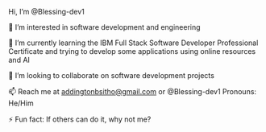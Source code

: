 Hi, I’m @Blessing-dev1

👀 I’m interested in software development and engineering

🌱 I’m currently learning the IBM Full Stack Software Developer Professional Certificate and trying to develop some applications using online resources and AI

💞️ I’m looking to collaborate on software development projects

📫 Reach me at addingtonbsitho@gmail.com or @Blessing-dev1
 Pronouns: He/Him

⚡ Fun fact: If others can do it, why not me?

<!---
Blessing-dev1/Blessing-dev1 is a ✨ special ✨ repository because its `README.md` (this file) appears on your GitHub profile.
You can click the Preview link to take a look at your changes.
--->
